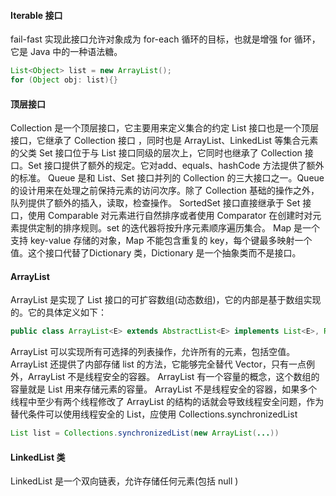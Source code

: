 #### Iterable 接口
fail-fast 
实现此接口允许对象成为 for-each 循环的目标，也就是增强 for 循环，它是 Java 中的一种语法糖。
```java
List<Object> list = new ArrayList();
for (Object obj: list){}
```
#### 顶层接口
Collection 是一个顶层接口，它主要用来定义集合的约定
List 接口也是一个顶层接口，它继承了 Collection 接口 ，同时也是 ArrayList、LinkedList 等集合元素的父类
Set 接口位于与 List 接口同级的层次上，它同时也继承了 Collection 接口。Set 接口提供了额外的规定。它对add、equals、hashCode  方法提供了额外的标准。
Queue 是和 List、Set 接口并列的 Collection 的三大接口之一。Queue 的设计用来在处理之前保持元素的访问次序。除了 Collection 基础的操作之外，队列提供了额外的插入，读取，检查操作。
SortedSet 接口直接继承于 Set 接口，使用 Comparable 对元素进行自然排序或者使用 Comparator 在创建时对元素提供定制的排序规则。set 的迭代器将按升序元素顺序遍历集合。
Map 是一个支持 key-value 存储的对象，Map 不能包含重复的 key，每个键最多映射一个值。这个接口代替了Dictionary 类，Dictionary 是一个抽象类而不是接口。

#### ArrayList
ArrayList 是实现了 List 接口的可扩容数组(动态数组)，它的内部是基于数组实现的。它的具体定义如下：
```java
public class ArrayList<E> extends AbstractList<E> implements List<E>, RandomAccess, Cloneable, java.io.Serializable {...}
```
ArrayList 可以实现所有可选择的列表操作，允许所有的元素，包括空值。ArrayList 还提供了内部存储 list 的方法，它能够完全替代 Vector，只有一点例外，ArrayList 不是线程安全的容器。
ArrayList 有一个容量的概念，这个数组的容量就是 List 用来存储元素的容量。
ArrayList 不是线程安全的容器，如果多个线程中至少有两个线程修改了 ArrayList 的结构的话就会导致线程安全问题，作为替代条件可以使用线程安全的 List，应使用 Collections.synchronizedList
```java
List list = Collections.synchronizedList(new ArrayList(...))
```

#### LinkedList 类
LinkedList 是一个双向链表，允许存储任何元素(包括 null )